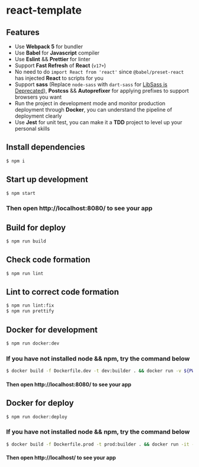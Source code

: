 # react-template

## Features

- Use **Webpack 5** for bundler
- Use **Babel** for **Javascript** compiler
- Use **Eslint** && **Prettier** for linter
- Support **Fast Refresh** of **React** (`v17+`)
- No need to do `import React from 'react'` since `@babel/preset-react` has injected **React** to scripts for you
- Support **sass** (Replace `node-sass` with `dart-sass` for [LibSass is Deprecated](https://sass-lang.com/blog/libsass-is-deprecated)), **Postcss** && **Autoprefixer** for applying prefixes to support browsers you want
- Run the project in development mode and monitor production deployment through **Docker**, you can understand the pipeline of deployment clearly
- Use **Jest** for unit test, you can make it a **TDD** project to level up your personal skills

## Install dependencies

```bash
$ npm i
```

## Start up development

```bash
$ npm start
```

### Then open http://localhost:8080/ to see your app

## Build for deploy

```bash
$ npm run build
```

## Check code formation

```bash
$ npm run lint
```

## Lint to correct code formation

```bash
$ npm run lint:fix
$ npm run prettify
```

## Docker for development

```bash
$ npm run docker:dev
```

### If you have not installed node && npm, try the command below

```bash
$ docker build -f Dockerfile.dev -t dev:builder . && docker run -v ${PWD}:/app -v /app/node_modules -p 8080:8080 --rm dev:builder
```

#### Then open http://localhost:8080/ to see your app

## Docker for deploy

```bash
$ npm run docker:deploy
```

### If you have not installed node && npm, try the command below

```bash
$ docker build -f Dockerfile.prod -t prod:builder . && docker run -it -p 80:80 --rm prod:builder
```

#### Then open http://localhost/ to see your app
